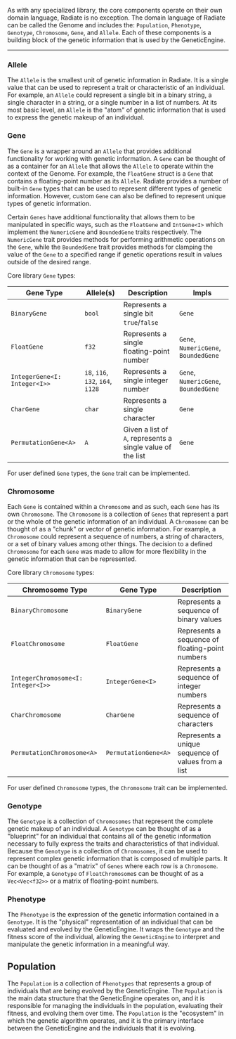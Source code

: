 As with any specialized library, the core components operate on their own domain language, Radiate is no exception. The domain language of Radiate can be called the Genome and includes the: `Population`, `Phenotype`, `Genotype`, `Chromosome`, `Gene`, and `Allele`. Each of these components is a building block of the genetic information that is used by the GeneticEngine. 

<!-- Because there is such a specific domain language, there needs to be a way to convert between the domain language or 'problem space' and the 'solution space'. For example, if you are trying to evolve a list of floating-point numbers, the `GeneticEngine` needs to know how to interact with that list of numbers, but from our perspective, we are only interested in the real-world problem that the list of numbers represents.
This is where the `Codex` comes in. The `Codex` is the component that converts between the domain language and the solution space. It defines how the genetic information in a `Genotype` is represented and manipulated, allowing the `GeneticEngine` to interact with the genetic information in a meaningful way. The `Codex` is responsible for defining the structure of the genetic information, the types of `Genes` and `Chromosomes` that are used, and the operations that can be performed on the genetic information. It is the "language" that the GeneticEngine uses to interact with the genetic information in the `Population`. -->

---

### Allele
The `Allele` is the smallest unit of genetic information in Radiate. It is a single value that can be used to represent a trait or characteristic of an individual. For example, an `Allele` could represent a single bit in a binary string, a single character in a string, or a single number in a list of numbers. At its most basic level, an `Allele` is the "atom" of genetic information that is used to express the genetic makeup of an individual.

### Gene
The `Gene` is a wrapper around an `Allele` that provides additional functionality for working with genetic information. A `Gene` can be thought of as a container for an `Allele` that allows the `Allele` to operate within the context of the Genome. For example, the `FloatGene` struct is a `Gene` that contains a floating-point number as its `Allele`. Radiate provides a number of built-in `Gene` types that can be used to represent different types of genetic information. However, custom `Gene` can also be defined to represent unique types of genetic information.

 Certain `Genes` have additional functionality that allows them to be manipulated in specific ways, such as the `FloatGene` and `IntGene<I>` which implement the `NumericGene` and  `BoundedGene` traits respectively. The `NumericGene` trait provides methods for performing arithmetic operations on the `Gene`, while the `BoundedGene` trait provides methods for clamping the value of the `Gene` to a specified range if genetic operations result in values outside of the desired range.

Core library `Gene` types:

| Gene Type | Allele(s) | Description | Impls |
|-----------|-----------|-------------| ------ |
| `BinaryGene` | `bool` | Represents a single bit `true`/`false` | `Gene` |
| `FloatGene` | `f32` | Represents a single floating-point number | `Gene`, `NumericGene`, `BoundedGene` |
| `IntegerGene<I: Integer<I>>` | `i8`, `i16`, `i32`, `i64`, `i128` | Represents a single integer number | `Gene`, `NumericGene`, `BoundedGene` |
| `CharGene` | `char` | Represents a single character | `Gene` |
| `PermutationGene<A>` | `A` | Given a list of `A`, represents a single value of the list | `Gene` |

For user defined `Gene` types, the `Gene` trait can be implemented.

### Chromosome
Each `Gene` is contained within a `Chromosome` and as such, each `Gene` has its own `Chromosome`.
The `Chromosome` is a collection of `Genes` that represent a part or the whole of the genetic information of an individual. A `Chromosome` can be thought of as a "chunk" or vector of genetic information. For example, a `Chromosome` could represent a sequence of numbers, a string of characters, or a set of binary values among other things. The decision to a defined `Chromosome` for each `Gene` was made to allow for more flexibility in the genetic information that can be represented. 

Core library `Chromosome` types:

| Chromosome Type | Gene Type | Description |
|-----------------|-----------|-------------|
| `BinaryChromosome` | `BinaryGene` | Represents a sequence of binary values |
| `FloatChromosome` | `FloatGene` | Represents a sequence of floating-point numbers |
| `IntegerChromosome<I: Integer<I>>` | `IntegerGene<I>` | Represents a sequence of integer numbers |
| `CharChromosome` | `CharGene` | Represents a sequence of characters |
| `PermutationChromosome<A>` | `PermutationGene<A>` | Represents a unique sequence of values from a list |

For user defined `Chromosome` types, the `Chromosome` trait can be implemented.

### Genotype
The `Genotype` is a collection of `Chromosomes` that represent the complete genetic makeup of an individual. A `Genotype` can be thought of as a "blueprint" for an individual that contains all of the genetic information necessary to fully express the traits and characteristics of that individual. Because the `Genotype` is a collection of `Chromosomes`, it can be used to represent complex genetic information that is composed of multiple parts. It can be thought of as a "matrix" of `Genes` where each row is a `Chromosome`. For example, a `Genotype` of `FloatChromosome`s can be thought of as a `Vec<Vec<f32>>` or a matrix of floating-point numbers.



### Phenotype
The `Phenotype` is the expression of the genetic information contained in a `Genotype`. It is the "physical" representation of an individual that can be evaluated and evolved by the GeneticEngine. It wraps the `Genotype` and the fitness score of the individual, allowing the `GeneticEngine` to interpret and manipulate the genetic information in a meaningful way.

## Population
The `Population` is a collection of `Phenotypes` that represents a group of individuals that are being evolved by the GeneticEngine. The `Population` is the main data structure that the GeneticEngine operates on, and it is responsible for managing the individuals in the population, evaluating their fitness, and evolving them over time. The `Population` is the "ecosystem" in which the genetic algorithm operates, and it is the primary interface between the GeneticEngine and the individuals that it is evolving.
